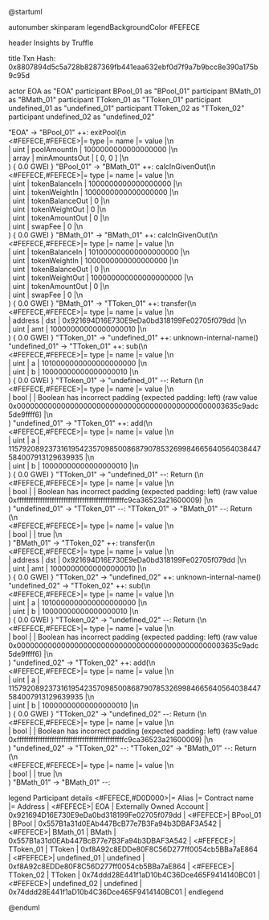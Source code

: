 

@startuml

autonumber
skinparam legendBackgroundColor #FEFECE

<style>
      header {
        HorizontalAlignment left
        FontColor purple
        FontSize 14
        Padding 10
      }
    </style>

header Insights by Truffle

title Txn Hash: 0x8807894d5c5a728b8287369fb441eaa632ebf0d7f9a7b9bcc8e390a175b9c95d


actor EOA as "EOA"
participant BPool_01 as "BPool_01"
participant BMath_01 as "BMath_01"
participant TToken_01 as "TToken_01"
participant undefined_01 as "undefined_01"
participant TToken_02 as "TToken_02"
participant undefined_02 as "undefined_02"

"EOA" -> "BPool_01" ++: exitPool(\n\
<#FEFECE,#FEFECE>|= type |= name |= value |\n\
| uint | poolAmountIn | 1000000000000000000 |\n\
| array | minAmountsOut | [ 0, 0 ] |\n\
) { 0.0 GWEI }
"BPool_01" -> "BMath_01" ++: calcInGivenOut(\n\
<#FEFECE,#FEFECE>|= type |= name |= value |\n\
| uint | tokenBalanceIn | 1000000000000000000 |\n\
| uint | tokenWeightIn | 1000000000000000000 |\n\
| uint | tokenBalanceOut | 0 |\n\
| uint | tokenWeightOut | 0 |\n\
| uint | tokenAmountOut | 0 |\n\
| uint | swapFee | 0 |\n\
) { 0.0 GWEI }
"BMath_01" -> "BMath_01" ++: calcInGivenOut(\n\
<#FEFECE,#FEFECE>|= type |= name |= value |\n\
| uint | tokenBalanceIn | 101000000000000000000 |\n\
| uint | tokenWeightIn | 1000000000000000000 |\n\
| uint | tokenBalanceOut | 0 |\n\
| uint | tokenWeightOut | 100000000000000000000 |\n\
| uint | tokenAmountOut | 0 |\n\
| uint | swapFee | 0 |\n\
) { 0.0 GWEI }
"BMath_01" -> "TToken_01" ++: transfer(\n\
<#FEFECE,#FEFECE>|= type |= name |= value |\n\
| address | dst | 0x921694D16E730E9eDa0bd318199Fe02705f079dd |\n\
| uint | amt | 10000000000000000010 |\n\
) { 0.0 GWEI }
"TToken_01" -> "undefined_01" ++: unknown-internal-name()
"undefined_01" -> "TToken_01" ++: sub(\n\
<#FEFECE,#FEFECE>|= type |= name |= value |\n\
| uint | a | 1010000000000000000000 |\n\
| uint | b | 10000000000000000010 |\n\
) { 0.0 GWEI }
"TToken_01" -> "undefined_01" --: Return (\n\
<#FEFECE,#FEFECE>|= type |= name |= value |\n\
| bool |  | Boolean has incorrect padding (expected padding: left) (raw value 0x00000000000000000000000000000000000000000000003635c9adc5de9ffff6) |\n\
)
"undefined_01" -> "TToken_01" ++: add(\n\
<#FEFECE,#FEFECE>|= type |= name |= value |\n\
| uint | a | 115792089237316195423570985008687907853269984665640564038447584007913129639935 |\n\
| uint | b | 10000000000000000010 |\n\
) { 0.0 GWEI }
"TToken_01" -> "undefined_01" --: Return (\n\
<#FEFECE,#FEFECE>|= type |= name |= value |\n\
| bool |  | Boolean has incorrect padding (expected padding: left) (raw value 0xffffffffffffffffffffffffffffffffffffffffffffffc9ca36523a21600009) |\n\
)
"undefined_01" -> "TToken_01" --: 
"TToken_01" -> "BMath_01" --: Return (\n\
<#FEFECE,#FEFECE>|= type |= name |= value |\n\
| bool |  | true |\n\
)
"BMath_01" -> "TToken_02" ++: transfer(\n\
<#FEFECE,#FEFECE>|= type |= name |= value |\n\
| address | dst | 0x921694D16E730E9eDa0bd318199Fe02705f079dd |\n\
| uint | amt | 10000000000000000010 |\n\
) { 0.0 GWEI }
"TToken_02" -> "undefined_02" ++: unknown-internal-name()
"undefined_02" -> "TToken_02" ++: sub(\n\
<#FEFECE,#FEFECE>|= type |= name |= value |\n\
| uint | a | 1010000000000000000000 |\n\
| uint | b | 10000000000000000010 |\n\
) { 0.0 GWEI }
"TToken_02" -> "undefined_02" --: Return (\n\
<#FEFECE,#FEFECE>|= type |= name |= value |\n\
| bool |  | Boolean has incorrect padding (expected padding: left) (raw value 0x00000000000000000000000000000000000000000000003635c9adc5de9ffff6) |\n\
)
"undefined_02" -> "TToken_02" ++: add(\n\
<#FEFECE,#FEFECE>|= type |= name |= value |\n\
| uint | a | 115792089237316195423570985008687907853269984665640564038447584007913129639935 |\n\
| uint | b | 10000000000000000010 |\n\
) { 0.0 GWEI }
"TToken_02" -> "undefined_02" --: Return (\n\
<#FEFECE,#FEFECE>|= type |= name |= value |\n\
| bool |  | Boolean has incorrect padding (expected padding: left) (raw value 0xffffffffffffffffffffffffffffffffffffffffffffffc9ca36523a21600009) |\n\
)
"undefined_02" -> "TToken_02" --: 
"TToken_02" -> "BMath_01" --: Return (\n\
<#FEFECE,#FEFECE>|= type |= name |= value |\n\
| bool |  | true |\n\
)
"BMath_01" -> "BMath_01" --: 

legend
Participant details
<#FEFECE,#D0D000>|= Alias |= Contract name |= Address |
<#FEFECE>| EOA | Externally Owned Account | 0x921694D16E730E9eDa0bd318199Fe02705f079dd |
<#FEFECE>| BPool_01 | BPool | 0x557B1a31d0EAb447BcB77e7B3Fa94b3DBAF3A542 |
<#FEFECE>| BMath_01 | BMath | 0x557B1a31d0EAb447BcB77e7B3Fa94b3DBAF3A542 |
<#FEFECE>| TToken_01 | TToken | 0xf8A92c8EDDe80F8C56D277ff0054cb5BBa7aE864 |
<#FEFECE>| undefined_01 | undefined | 0xf8A92c8EDDe80F8C56D277ff0054cb5BBa7aE864 |
<#FEFECE>| TToken_02 | TToken | 0x74ddd28E441f1aD10b4C36Dce465F9414140BC01 |
<#FEFECE>| undefined_02 | undefined | 0x74ddd28E441f1aD10b4C36Dce465F9414140BC01 |
endlegend

@enduml